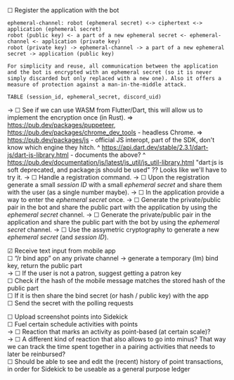 ☐ Register the application with the bot

    ephemeral-channel: robot (ephemeral secret) <-> ciphertext <-> application (ephemeral secret)
    robot (public key) <- a part of a new ephemeral secret <- ephemeral-channel <- application (private key)
    robot (private key) -> ephemeral-channel -> a part of a new ephemeral secret -> application (public key)

    For simplicity and reuse, all communication between the application and the bot is encrypted with an ephemeral secret (so it is never simply discarded but only replaced with a new one). Also it offers a measure of protection against a man-in-the-middle attack.

    TABLE (session_id, ephemeral_secret, discord_uid)

  → ☐ See if we can use WASM from Flutter/Dart, this will allow us to implement the encryption once (in Rust).
    ⇒ https://pub.dev/packages/puppeteer, https://pub.dev/packages/chrome_dev_tools - headless Chrome.
    ⇒ https://pub.dev/packages/js - official JS interopt, part of the SDK, don't know which engine they hitch.
      ^ https://api.dart.dev/stable/2.3.1/dart-js/dart-js-library.html - documents the above?
      ^ https://pub.dev/documentation/js/latest/js_util/js_util-library.html
        "dart:js is soft deprecated, and package:js should be used" ??
      Looks like we'll have to try it.
  → ☐ Handle a registration command.
  → ☐ Upon the registration generate a small *session ID* with a small *ephemeral secret* and share them with the user (as a single number maybe).
  → ☐ In the application provide a way to enter the *ephemeral secret* once.
  → ☐ Generate the private/public pair in the bot and share the public part with the application by using the *ephemeral secret* channel.
  → ☐ Generate the private/public pair in the application and share the public part with the bot by using the *ephemeral secret* channel.
  → ☐ Use the assymetric cryptography to generate a new *ephemeral secret* (and *session ID*).

☑ Receive text input from mobile app  
☐ “/r bind app” on any private channel → generate a temporary (lm) bind key, return the public part  
→ ☐ If the user is not a patron, suggest getting a patron key  
☐ Check if the hash of the mobile message matches the stored hash of the public part  
☐ If it is then share the bind secret (or hash / public key) with the app  
☐ Send the secret with the polling requests  

☐ Upload screenshot points into Sidekick  
☐ Fuel certain schedule activities with points  
→ ☐ Reaction that marks an activity as point-based (at certain scale)?  
→ ☐ A different kind of reaction that also allows to go into minus? That way we can track the time spent together in a pairing activities that needs to later be reinbursed?  
☐ Should be able to see and edit the (recent) history of point transactions, in order for Sidekick to be useable as a general purpose ledger  
